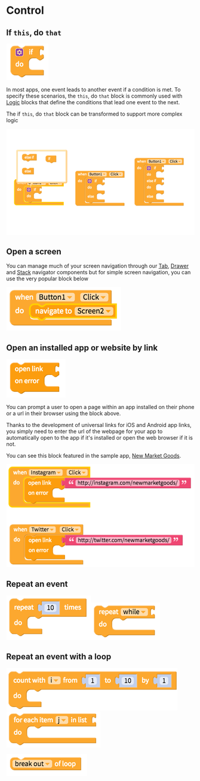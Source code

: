 # Control

## If `this`, do `that`

![Simplest if this, do that condition](../../../.gitbook/assets/screen-shot-2018-05-22-at-6.47.02-am.png)

In most apps, one event leads to another event if a condition is met. To specify these scenarios, the `this`, do `that` block is commonly used with [Logic](logic.md) blocks that define the conditions that lead one event to the next.

The if `this`, do `that` block can be transformed to support more complex logic

![The purple settings button can be used to add additional conditions for events](../../../.gitbook/assets/docs-1.png)

## Open a screen

You can manage much of your screen navigation through our [Tab](../components/layout/tab-navigator.md), [Drawer](../components/layout/drawer-navigator.md) and [Stack](../components/layout/stack-navigator.md) navigator components but for simple screen navigation, you can use the very popular block below

![](../../../.gitbook/assets/blocks-control-fig-8.png)

## Open an installed app or website by link

![](../../../.gitbook/assets/blocks-control-fig-6.png)

You can prompt a user to open a page within an app installed on their phone or a url in their browser using the block above. 

Thanks to the development of universal links for iOS and Android app links, you simply need to enter the url of the webpage for your app to automatically open to the app if it's installed or open the web browser if it is not. 

You can see this block featured in the sample app, [New Market Goods]().



![](../../../.gitbook/assets/screen-shot-2018-08-23-at-5.03.34-pm.png)

## Repeat an event

![](../../../.gitbook/assets/blocks-control-fig-1.png)![](../../../.gitbook/assets/blocks-control-fig-2.png)

## Repeat an event with a loop

![](../../../.gitbook/assets/blocks-control-fig-3.png)![](../../../.gitbook/assets/blocks-control-fig-4.png)

![](../../../.gitbook/assets/blocks-control-fig-5.png)

